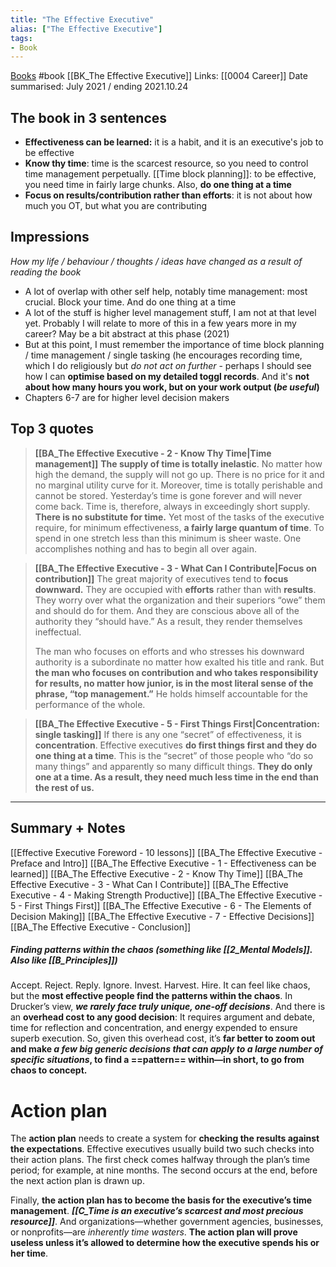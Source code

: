 ```yaml
---
title: "The Effective Executive"
alias: ["The Effective Executive"]
tags:
- Book
---
```

[Books](notes/Books.md) #book 
[[BK_The Effective Executive]]
Links: [[0004 Career]]
Date summarised: July 2021 / ending 2021.10.24 
## The book in 3 sentences
- **Effectiveness can be learned:** it is a habit, and it is an executive's job to be effective 
- **Know thy time**: time is the scarcest resource, so you need to control time management perpetually. [[Time block planning]]: to be effective, you need time in fairly large chunks. Also, **do one thing at a time**
- **Focus on results/contribution rather than efforts**: it is not about how much you OT, but what you are contributing 
## Impressions
*How my life / behaviour / thoughts / ideas have changed as a result of reading the book*
- A lot of overlap with other self help, notably time management: most crucial. Block your time. And do one thing at a time
- A lot of the stuff is higher level management stuff, I am not at that level yet. Probably I will relate to more of this in a few years more in my career? May be a bit abstract at this phase (2021)
- But at this point, I must remember the importance of time block planning / time management / single tasking (he encourages recording time, which I do religiously but *do not act on further* - perhaps I should see how I can **optimise based on my detailed toggl records**. And it's **not about how many hours you work, but on your work output (*be useful*)**
- Chapters 6-7 are for higher level decision makers 
## Top 3 quotes
> **[[BA_The Effective Executive - 2 - Know Thy Time|Time management]]**
> **The supply of time is totally inelastic**. No matter how high the demand, the supply will not go up. There is no price for it and no marginal utility curve for it. Moreover, time is totally perishable and cannot be stored. Yesterday’s time is gone forever and will never come back. Time is, therefore, always in exceedingly short supply. **There is no substitute for time.** Yet most of the tasks of the executive require, for minimum effectiveness, **a fairly large quantum of time**. To spend in one stretch less than this minimum is sheer waste. One accomplishes nothing and has to begin all over again.

> **[[BA_The Effective Executive - 3 - What Can I Contribute|Focus on contribution]]**
> The great majority of executives tend to **focus downward.** They are occupied with **efforts** rather than with **results**. They worry over what the organization and their superiors “owe” them and should do for them. And they are conscious above all of the authority they “should have.” As a result, they render themselves ineffectual.
> 
> The man who focuses on efforts and who stresses his downward authority is a subordinate no matter how exalted his title and rank. But **the man who focuses on contribution and who takes responsibility for results, no matter how junior, is in the most literal sense of the phrase, “top management.”** He holds himself accountable for the performance of the whole.

> **[[BA_The Effective Executive - 5 - First Things First|Concentration: single tasking]]**
> If there is any one “secret” of effectiveness, it is **concentration**. Effective executives **do first things first and they do one thing at a time**. This is the “secret” of those people who “do so many things” and apparently so many difficult things. **They do only one at a time. As a result, they need much less time in the end than the rest of us.**
---
## Summary + Notes
[[Effective Executive Foreword - 10 lessons]]
[[BA_The Effective Executive - Preface and Intro]] 
[[BA_The Effective Executive - 1 - Effectiveness can be learned]]
[[BA_The Effective Executive - 2 - Know Thy Time]]
[[BA_The Effective Executive - 3 - What Can I Contribute]]
[[BA_The Effective Executive - 4 - Making Strength Productive]]
[[BA_The Effective Executive - 5 - First Things First]]
[[BA_The Effective Executive - 6 - The Elements of Decision Making]]
[[BA_The Effective Executive - 7 - Effective Decisions]]
[[BA_The Effective Executive - Conclusion]]


##### Finding patterns within the chaos (something like [[2_Mental Models]]. Also like [[B_Principles]])
Accept. Reject. Reply. Ignore. Invest. Harvest. Hire. It can feel like chaos, but the **most effective people find the patterns within the chaos**. In Drucker’s view, ***we rarely face truly unique, one-off decisions***. And there is an **overhead cost to any good decision**: It requires argument and debate, time for reflection and concentration, and energy expended to ensure superb execution. So, given this overhead cost, it’s **far better to zoom out and make *a few big generic decisions that can apply to a large number of specific situations*, to find a ==pattern== within—in short, to go from chaos to concept.**
# Action plan
The **action plan** needs to create a system for **checking the results against the expectations**. Effective executives usually build two such checks into their action plans. The first check comes halfway through the plan’s time period; for example, at nine months. The second occurs at the end, before the next action plan is drawn up. 

Finally, **the action plan has to become the basis for the executive’s time management**. ***[[C_Time is an executive’s scarcest and most precious resource]]***. And organizations—whether government agencies, businesses, or nonprofits—are *inherently time wasters*. **The action plan will prove useless unless it’s allowed to determine how the executive spends his or her time**.